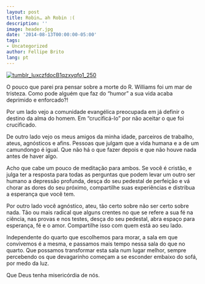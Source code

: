 ```yaml
---
layout: post
title: Robin… ah Robin :(
description: ''
image: header.jpg
date: '2014-08-13T00:00:00-05:00'
tags:
- Uncategorized
author: Fellipe Brito
lang: pt
---
```


[![tumblr_luxczfdocB1qzxyqfo1_250](/img/posts/2014/08/tumblr_luxczfdocB1qzxyqfo1_25.jpg)](/img/posts/2014/08/tumblr_luxczfdocB1qzxyqfo1_250.jpg)

O pouco que parei pra pensar sobre a morte do R. Williams foi um mar de
tristeza. Como pode alguém que faz do “humor” a sua vida acaba deprimido e
enforcado?!

Por um lado vejo a comunidade evangélica preocupada em já definir o destino da
alma do homem. Em “crucificá-lo” por não aceitar o que foi crucificado.

De outro lado vejo os meus amigos da minha idade, parceiros de trabalho,
ateus, agnósticos e afins. Pessoas que julgam que a vida humana e a de um
camundongo é igual. Que não há o que fazer depois e que não houve nada antes
de haver algo.

Acho que cabe um pouco de meditação para ambos. Se você é cristão, e julga ter
a resposta para todas as perguntas que podem levar um outro ser humano a
depressão profunda, desça do seu pedestal de perfeição e vá chorar as dores do
seu próximo, compartilhe suas experiências e distribua a esperança que você
tem.

Por outro lado você agnóstico, ateu, tão certo sobre não ser certo sobre nada.
Tão ou mais radical que alguns crentes no que se refere a sua fé na ciência,
nas provas e nos testes, desça do seu pedestal, abra espaço para esperança, fé
e o amor. Compartilhe isso com quem está ao seu lado.

Independente do quarto que escolhemos para morar, a sala em que convivemos é a
mesma, e passamos mais tempo nessa sala do que no quarto. Que possamos
transformar esta sala num lugar melhor, sempre percebendo os que devagarinho
começam a se esconder embaixo do sofá, por medo da luz.

Que Deus tenha misericórdia de nós.

